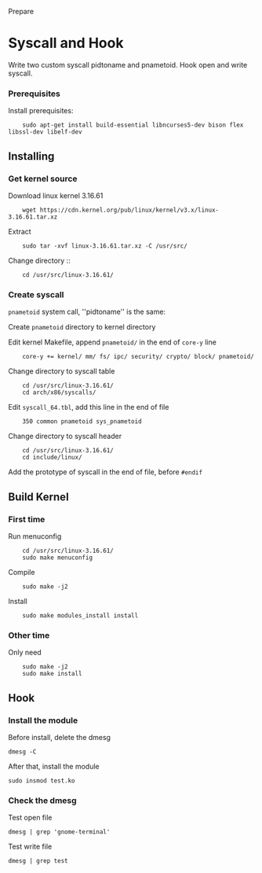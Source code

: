 Prepare
# Syscall and Hook
Write two custom syscall pidtoname and pnametoid. Hook open and write syscall.
### Prerequisites
Install prerequisites:
```
	sudo apt-get install build-essential libncurses5-dev bison flex libssl-dev libelf-dev
```
## Installing
### Get kernel source

Download linux kernel 3.16.61
```
	wget https://cdn.kernel.org/pub/linux/kernel/v3.x/linux-3.16.61.tar.xz
```
Extract
```
	sudo tar -xvf linux-3.16.61.tar.xz -C /usr/src/
```
Change directory ::
```
	cd /usr/src/linux-3.16.61/
```
### Create syscall

``pnametoid`` system call, ''pidtoname'' is the same:

Create ``pnametoid`` directory to kernel directory

Edit kernel Makefile, append ``pnametoid/`` in the end of ``core-y`` line
```
	core-y += kernel/ mm/ fs/ ipc/ security/ crypto/ block/ pnametoid/
```
Change directory to syscall table
```	
	cd /usr/src/linux-3.16.61/
	cd arch/x86/syscalls/
```
Edit ``syscall_64.tbl``, add this line in the end of file
```
	350 common pnametoid sys_pnametoid
```
Change directory to syscall header
```
	cd /usr/src/linux-3.16.61/
	cd include/linux/
```
Add the prototype of syscall in the end of file, before ``#endif``

## Build Kernel

### First time

Run menuconfig
```
	cd /usr/src/linux-3.16.61/
	sudo make menuconfig
```	
Compile
```	
	sudo make -j2
```
Install 
```	
	sudo make modules_install install
```
### Other time

Only need 
```
	sudo make -j2
	sudo make install
```
## Hook

### Install the module
Before install, delete the dmesg

```
dmesg -C
```

After that, install the module

```
sudo insmod test.ko
```
### Check the dmesg

Test open file

```
dmesg | grep 'gnome-terminal'
```

Test write file

```
dmesg | grep test
